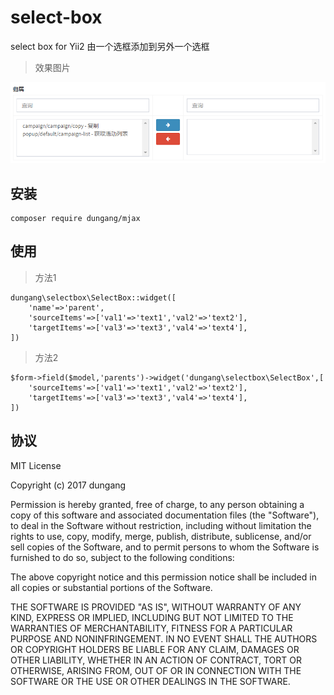# select-box
select box for Yii2 由一个选框添加到另外一个选框


> 效果图片

![demo](images/demo.png)

## 安装

```
composer require dungang/mjax
```

## 使用

> 方法1

```
dungang\selectbox\SelectBox::widget([
    'name'=>'parent',
    'sourceItems'=>['val1'=>'text1','val2'=>'text2'],
    'targetItems'=>['val3'=>'text3','val4'=>'text4'],
])
```


> 方法2

```
$form->field($model,'parents')->widget('dungang\selectbox\SelectBox',[
    'sourceItems'=>['val1'=>'text1','val2'=>'text2'],
    'targetItems'=>['val3'=>'text3','val4'=>'text4'],
])
```


## 协议

MIT License

Copyright (c) 2017 dungang

Permission is hereby granted, free of charge, to any person obtaining a copy
of this software and associated documentation files (the "Software"), to deal
in the Software without restriction, including without limitation the rights
to use, copy, modify, merge, publish, distribute, sublicense, and/or sell
copies of the Software, and to permit persons to whom the Software is
furnished to do so, subject to the following conditions:

The above copyright notice and this permission notice shall be included in all
copies or substantial portions of the Software.

THE SOFTWARE IS PROVIDED "AS IS", WITHOUT WARRANTY OF ANY KIND, EXPRESS OR
IMPLIED, INCLUDING BUT NOT LIMITED TO THE WARRANTIES OF MERCHANTABILITY,
FITNESS FOR A PARTICULAR PURPOSE AND NONINFRINGEMENT. IN NO EVENT SHALL THE
AUTHORS OR COPYRIGHT HOLDERS BE LIABLE FOR ANY CLAIM, DAMAGES OR OTHER
LIABILITY, WHETHER IN AN ACTION OF CONTRACT, TORT OR OTHERWISE, ARISING FROM,
OUT OF OR IN CONNECTION WITH THE SOFTWARE OR THE USE OR OTHER DEALINGS IN THE
SOFTWARE.